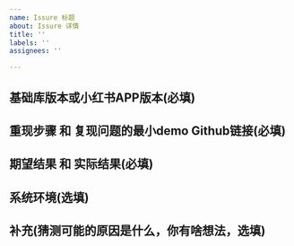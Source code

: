 ```yaml
---
name: Issure 标题
about: Issure 详情
title: ''
labels: ''
assignees: ''

---
```


## 基础库版本或小红书APP版本(必填)

## 重现步骤 和 复现问题的最小demo Github链接(必填)

## 期望结果 和 实际结果(必填)

## 系统环境(选填)

## 补充(猜测可能的原因是什么，你有啥想法，选填)
